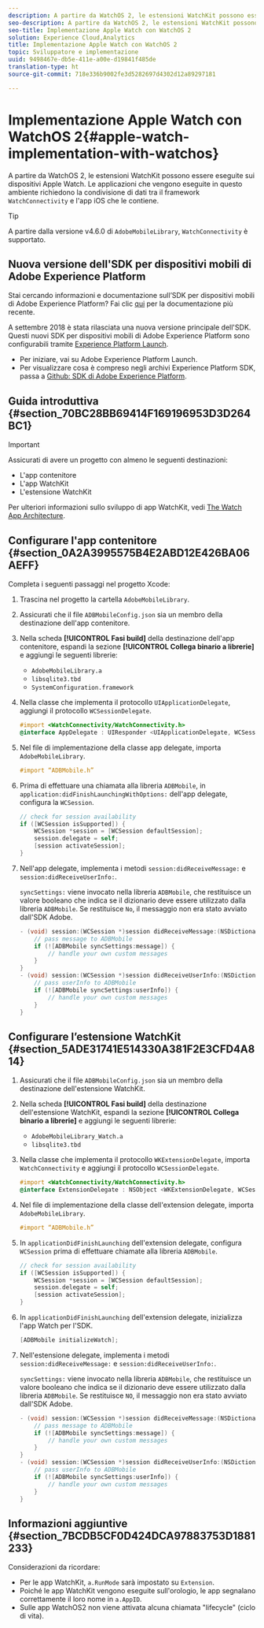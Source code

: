 ```yaml
---
description: A partire da WatchOS 2, le estensioni WatchKit possono essere eseguite sui dispositivi Apple Watch. Le applicazioni che vengono eseguite in questo ambiente richiedono la condivisione di dati tra il framework WatchConnectivity e l'app iOS che le contiene.
seo-description: A partire da WatchOS 2, le estensioni WatchKit possono essere eseguite sui dispositivi Apple Watch. Le applicazioni che vengono eseguite in questo ambiente richiedono la condivisione di dati tra il framework WatchConnectivity e l'app iOS che le contiene.
seo-title: Implementazione Apple Watch con WatchOS 2
solution: Experience Cloud,Analytics
title: Implementazione Apple Watch con WatchOS 2
topic: Sviluppatore e implementazione
uuid: 9498467e-db5e-411e-a00e-d19841f485de
translation-type: ht
source-git-commit: 718e336b9002fe3d5282697d4302d12a89297181

---
```



# Implementazione Apple Watch con WatchOS 2{#apple-watch-implementation-with-watchos}

A partire da WatchOS 2, le estensioni WatchKit possono essere eseguite sui dispositivi Apple Watch. Le applicazioni che vengono eseguite in questo ambiente richiedono la condivisione di dati tra il framework `WatchConnectivity` e l'app iOS che le contiene.

>[!TIP]
>
>A partire dalla versione v4.6.0 di `AdobeMobileLibrary`, `WatchConnectivity` è supportato.

## Nuova versione dell'SDK per dispositivi mobili di Adobe Experience Platform

Stai cercando informazioni e documentazione sull’SDK per dispositivi mobili di Adobe Experience Platform? Fai clic [qui](https://aep-sdks.gitbook.io/docs/) per la documentazione più recente.

A settembre 2018 è stata rilasciata una nuova versione principale dell'SDK. Questi nuovi SDK per dispositivi mobili di Adobe Experience Platform sono configurabili tramite [Experience Platform Launch](https://www.adobe.com/it/experience-platform/launch.html).

* Per iniziare, vai su Adobe Experience Platform Launch.
* Per visualizzare cosa è compreso negli archivi Experience Platform SDK, passa a [Github: SDK di Adobe Experience Platform](https://github.com/Adobe-Marketing-Cloud/acp-sdks).

## Guida introduttiva {#section_70BC28BB69414F169196953D3D264BC1}

>[!IMPORTANT]
>
>Assicurati di avere un progetto con almeno le seguenti destinazioni:
>
>* L'app contenitore
>* L'app WatchKit
>* L'estensione WatchKit
>



Per ulteriori informazioni sullo sviluppo di app WatchKit, vedi [The Watch App Architecture](https://developer.apple.com/library/ios/documentation/General/Conceptual/WatchKitProgrammingGuide/DesigningaWatchKitApp.html#//apple_ref/doc/uid/TP40014969-CH3-SW1).

## Configurare l'app contenitore {#section_0A2A3995575B4E2ABD12E426BA06AEFF}

Completa i seguenti passaggi nel progetto Xcode:

1. Trascina nel progetto la cartella `AdobeMobileLibrary`.
1. Assicurati che il file `ADBMobileConfig.json` sia un membro della destinazione dell'app contenitore.
1. Nella scheda **[!UICONTROL Fasi build]** della destinazione dell'app contenitore, espandi la sezione **[!UICONTROL Collega binario a librerie]** e aggiungi le seguenti librerie:

   * `AdobeMobileLibrary.a`
   * `libsqlite3.tbd`
   * `SystemConfiguration.framework`

1. Nella classe che implementa il protocollo `UIApplicationDelegate`, aggiungi il protocollo `WCSessionDelegate`.

   ```objective-c
   #import <WatchConnectivity/WatchConnectivity.h> 
   @interface AppDelegate : UIResponder <UIApplicationDelegate, WCSessionDelegate>
   ```

1. Nel file di implementazione della classe app delegate, importa `AdobeMobileLibrary`.

   ```objective-c
   #import “ADBMobile.h”
   ```

1. Prima di effettuare una chiamata alla libreria `ADBMobile`, in `application:didFinishLaunchingWithOptions:` dell'app delegate, configura la `WCSession`.

   ```objective-c
   // check for session availability 
   if ([WCSession isSupported]) { 
       WCSession *session = [WCSession defaultSession]; 
       session.delegate = self; 
       [session activateSession]; 
   }
   ```

1. Nell'app delegate, implementa i metodi `session:didReceiveMessage:` e `session:didReceiveUserInfo:`.

   `syncSettings:` viene invocato nella libreria `ADBMobile`, che restituisce un valore booleano che indica se il dizionario deve essere utilizzato dalla libreria `ADBMobile`. Se restituisce `No`, il messaggio non era stato avviato dall'SDK Adobe.

   ```objective-c
   - (void) session:(WCSession *)session didReceiveMessage:(NSDictionary<NSString *,id> *)message { 
       // pass message to ADBMobile 
       if (![ADBMobile syncSettings:message]) { 
           // handle your own custom messages 
       } 
   } 
   - (void) session:(WCSession *)session didReceiveUserInfo:(NSDictionary<NSString *,id> *)userInfo { 
       // pass userInfo to ADBMobile 
       if (![ADBMobile syncSettings:userInfo]) { 
           // handle your own custom messages 
       } 
   } 
   ```

## Configurare l’estensione WatchKit {#section_5ADE31741E514330A381F2E3CFD4A814}

1. Assicurati che il file `ADBMobileConfig.json` sia un membro della destinazione dell'estensione WatchKit.
1. Nella scheda **[!UICONTROL Fasi build]** della destinazione dell'estensione WatchKit, espandi la sezione **[!UICONTROL Collega binario a librerie]** e aggiungi le seguenti librerie:

   * `AdobeMobileLibrary_Watch.a`
   * `libsqlite3.tbd`

1. Nella classe che implementa il protocollo `WKExtensionDelegate`, importa `WatchConnectivity` e aggiungi il protocollo `WCSessionDelegate`.

   ```objective-c
   #import <WatchConnectivity/WatchConnectivity.h> 
   @interface ExtensionDelegate : NSObject <WKExtensionDelegate, WCSessionDelegate>
   ```

1. Nel file di implementazione della classe dell'extension delegate, importa `AdobeMobileLibrary`.

   ```objective-c
   #import “ADBMobile.h”
   ```

1. In `applicationDidFinishLaunching` dell'extension delegate, configura `WCSession` prima di effettuare chiamate alla libreria `ADBMobile`.

   ```objective-c
   // check for session availability 
   if ([WCSession isSupported]) { 
       WCSession *session = [WCSession defaultSession]; 
       session.delegate = self; 
       [session activateSession]; 
   }
   ```

1. In `applicationDidFinishLaunching` dell'extension delegate, inizializza l'app Watch per l'SDK.

   ```objective-c
   [ADBMobile initializeWatch];
   ```

1. Nell'estensione delegate, implementa i metodi `session:didReceiveMessage:` e `session:didReceiveUserInfo:`.

   `syncSettings:` viene invocato nella libreria `ADBMobile`, che restituisce un valore booleano che indica se il dizionario deve essere utilizzato dalla libreria `ADBMobile`. Se restituisce `NO`, il messaggio non era stato avviato dall'SDK Adobe.

   ```objective-c
   - (void) session:(WCSession *)session didReceiveMessage:(NSDictionary<NSString *,id> *)message { 
       // pass message to ADBMobile 
       if (![ADBMobile syncSettings:message]) { 
           // handle your own custom messages 
       } 
   } 
   - (void) session:(WCSession *)session didReceiveUserInfo:(NSDictionary<NSString *,id> *)userInfo { 
       // pass userInfo to ADBMobile 
       if (![ADBMobile syncSettings:userInfo]) { 
           // handle your own custom messages 
       } 
   } 
   ```

## Informazioni aggiuntive {#section_7BCDB5CF0D424DCA97883753D1881233}

Considerazioni da ricordare:

* Per le app WatchKit, `a.RunMode` sarà impostato su `Extension`.
* Poiché le app WatchKit vengono eseguite sull'orologio, le app segnalano correttamente il loro nome in `a.AppID`.
* Sulle app WatchOS2 non viene attivata alcuna chiamata "lifecycle" (ciclo di vita).

